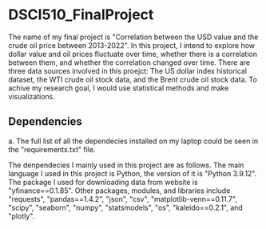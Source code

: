 # DSCI510_FinalProject
The name of my final project is "Correlation between the USD value and the crude oil price between 2013-2022". In this project, I intend to explore how dollar value and oil prices fluctuate over time, whether there is a correlation between them, and whether the correlation changed over time. There are three data sources involved in this proejct: The US dollar index historical dataset, the WTI crude oil stock data, and the Brent crude oil stock data. To achive my research goal, I would use statistical methods and make visualizations.
## Dependencies
a. The full list of all the dependecies installed on my laptop could be seen in the "requirements.txt" file. 

The denpendecies I mainly used in this project are as follows. The main language I used in this project is Python, the version of it is "Python 3.9.12". The package I used for downloading data from website is "yfinance==0.1.85". Other packages, modules, and libraries include "requests", "pandas==1.4.2", "json", "csv", "matplotlib-venn==0.11.7", "scipy", "seaborn", "numpy", "statsmodels", "os", "kaleido==0.2.1", and "plotly". 
